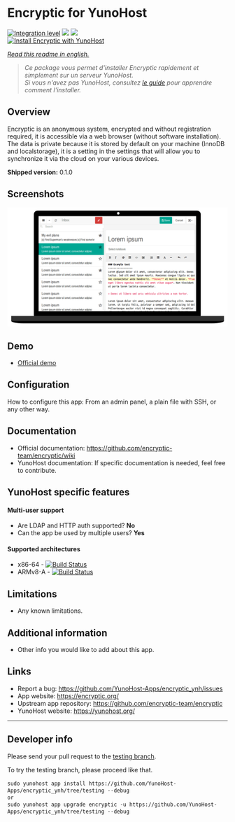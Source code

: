 # Encryptic for YunoHost

[![Integration level](https://dash.yunohost.org/integration/encryptic.svg)](https://dash.yunohost.org/appci/app/encryptic) ![](https://ci-apps.yunohost.org/ci/badges/encryptic.status.svg) ![](https://ci-apps.yunohost.org/ci/badges/encryptic.maintain.svg)  
[![Install Encryptic with YunoHost](https://install-app.yunohost.org/install-with-yunohost.png)](https://install-app.yunohost.org/?app=encryptic)

*[Read this readme in english.](./README.md)* 

> *Ce package vous permet d'installer Encryptic rapidement et simplement sur un serveur YunoHost.  
Si vous n'avez pas YunoHost, consultez [le guide](https://yunohost.org/#/install) pour apprendre comment l'installer.*

## Overview
Encryptic is an anonymous system, encrypted and without registration required, it is accessible via a web browser (without software installation).
The data is private because it is stored by default on your machine (InnoDB and localstorage), it is a setting in the settings that will allow you to synchronize it via the cloud on your various devices.

**Shipped version:** 0.1.0

## Screenshots

![](sources/laverna.png)

## Demo

* [Official demo](https://app.encryptic.org/)

## Configuration

How to configure this app: From an admin panel, a plain file with SSH, or any other way.

## Documentation

 * Official documentation: https://github.com/encryptic-team/encryptic/wiki
 * YunoHost documentation: If specific documentation is needed, feel free to contribute.

## YunoHost specific features

#### Multi-user support

 * Are LDAP and HTTP auth supported? **No**
 * Can the app be used by multiple users? **Yes**

#### Supported architectures

* x86-64 - [![Build Status](https://ci-apps.yunohost.org/ci/logs/encryptic%20%28Apps%29.svg)](https://ci-apps.yunohost.org/ci/apps/encryptic/)
* ARMv8-A - [![Build Status](https://ci-apps-arm.yunohost.org/ci/logs/encryptic%20%28Apps%29.svg)](https://ci-apps-arm.yunohost.org/ci/apps/encryptic/)

## Limitations

* Any known limitations.

## Additional information

* Other info you would like to add about this app.

## Links

 * Report a bug: https://github.com/YunoHost-Apps/encryptic_ynh/issues
 * App website: https://encryptic.org/
 * Upstream app repository: https://github.com/encryptic-team/encryptic
 * YunoHost website: https://yunohost.org/

---

## Developer info

Please send your pull request to the [testing branch](https://github.com/YunoHost-Apps/encryptic_ynh/tree/testing).

To try the testing branch, please proceed like that.
```
sudo yunohost app install https://github.com/YunoHost-Apps/encryptic_ynh/tree/testing --debug
or
sudo yunohost app upgrade encryptic -u https://github.com/YunoHost-Apps/encryptic_ynh/tree/testing --debug
```
